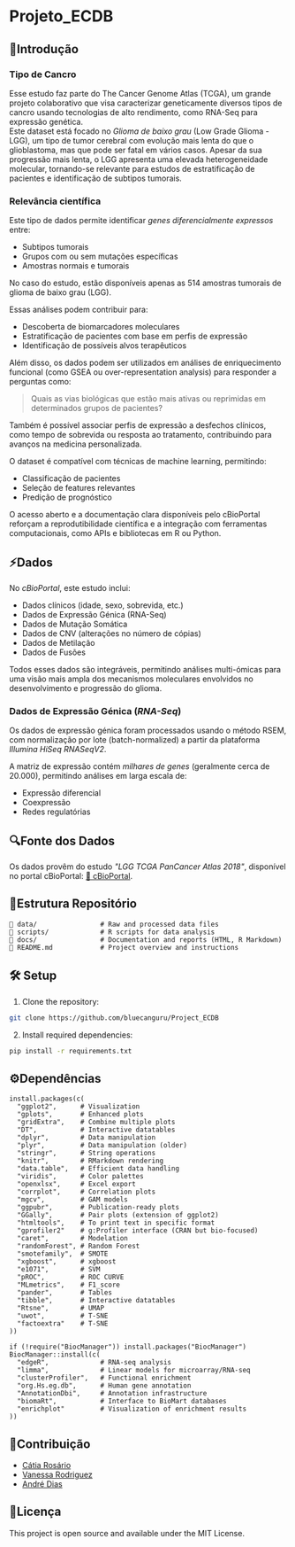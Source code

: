 # Projeto_ECDB
## 🧬Introdução

### Tipo de Cancro  
Esse estudo faz parte do The Cancer Genome Atlas (TCGA), um grande projeto colaborativo que visa caracterizar geneticamente diversos tipos de cancro usando tecnologias de alto rendimento, como RNA-Seq para expressão genética.  
Este dataset está focado no *Glioma de baixo grau* (Low Grade Glioma - LGG), um tipo de tumor cerebral com evolução mais lenta do que o glioblastoma, mas que pode ser fatal em vários casos. 
Apesar da sua progressão mais lenta, o LGG apresenta uma elevada heterogeneidade molecular, tornando-se relevante para estudos de estratificação de pacientes e identificação de subtipos tumorais.  

### Relevância científica  
Este tipo de dados permite identificar *genes diferencialmente expressos* entre:  
- Subtipos tumorais
- Grupos com ou sem mutações específicas
- Amostras normais e tumorais

No caso do estudo, estão disponíveis apenas as 514 amostras tumorais de glioma de baixo grau (LGG).  

Essas análises podem contribuir para:  
- Descoberta de biomarcadores moleculares  
- Estratificação de pacientes com base em perfis de expressão  
- Identificação de possíveis alvos terapêuticos  

Além disso, os dados podem ser utilizados em análises de enriquecimento funcional (como GSEA ou over-representation analysis) para responder a perguntas como:  

> Quais as vias biológicas que estão mais ativas ou reprimidas em determinados grupos de pacientes?  

Também é possível associar perfis de expressão a desfechos clínicos, como tempo de sobrevida ou resposta ao tratamento, contribuindo para avanços na medicina personalizada.  

O dataset é compatível com técnicas de machine learning, permitindo:  
- Classificação de pacientes  
- Seleção de features relevantes  
- Predição de prognóstico 

O acesso aberto e a documentação clara disponíveis pelo cBioPortal reforçam a reprodutibilidade científica e a integração com ferramentas computacionais, como APIs e bibliotecas em R ou Python.


## ⚡Dados   
No *cBioPortal*, este estudo inclui:  
- Dados clínicos (idade, sexo, sobrevida, etc.)  
- Dados de Expressão Génica (RNA-Seq)  
- Dados de Mutação Somática  
- Dados de CNV (alterações no número de cópias)  
- Dados de Metilação 
- Dados de Fusões 

Todos esses dados são integráveis, permitindo análises multi-ómicas para uma visão mais ampla dos mecanismos moleculares envolvidos no desenvolvimento e progressão do glioma.  

### Dados de Expressão Génica (*RNA-Seq*)  
Os dados de expressão génica foram processados usando o método RSEM, com normalização por lote (batch-normalized) a partir da plataforma *Illumina HiSeq RNASeqV2*.  

A matriz de expressão contém *milhares de genes* (geralmente cerca de 20.000), permitindo análises em larga escala de:  
- Expressão diferencial  
- Coexpressão  
- Redes regulatórias 

## 🔍Fonte dos Dados
Os dados provêm do estudo *"LGG TCGA PanCancer Atlas 2018"*, disponível no portal cBioPortal: [🔗 cBioPortal](https://www.cbioportal.org/study/summary?id=lgg_tcga_pan_can_atlas_2018).  

## 📖Estrutura Repositório
    📂 data/                # Raw and processed data files
    📂 scripts/             # R scripts for data analysis
    📂 docs/                # Documentation and reports (HTML, R Markdown)
    📄 README.md            # Project overview and instructions

## 🛠 Setup
1. Clone the repository:
```bash
git clone https://github.com/bluecanguru/Project_ECDB
```
2. Install required dependencies:
```bash
pip install -r requirements.txt
```

## ⚙️Dependências
```{r}
install.packages(c(
  "ggplot2",      # Visualization
  "gplots",       # Enhanced plots
  "gridExtra",    # Combine multiple plots
  "DT",           # Interactive datatables
  "dplyr",        # Data manipulation
  "plyr",         # Data manipulation (older)
  "stringr",      # String operations
  "knitr",        # RMarkdown rendering
  "data.table",   # Efficient data handling
  "viridis",      # Color palettes
  "openxlsx",     # Excel export
  "corrplot",     # Correlation plots
  "mgcv",         # GAM models
  "ggpubr",       # Publication-ready plots
  "GGally",       # Pair plots (extension of ggplot2)
  "htmltools",    # To print text in specific format
  "gprofiler2"    # g:Profiler interface (CRAN but bio-focused)
  "caret",        # Modelation
  "randomForest", # Random Forest
  "smotefamily",  # SMOTE
  "xgboost",      # xgboost
  "e1071",        # SVM
  "pROC",         # ROC CURVE
  "MLmetrics",    # F1_score
  "pander",       # Tables
  "tibble",       # Interactive datatables
  "Rtsne",        # UMAP
  "uwot",         # T-SNE
  "factoextra"    # T-SNE
))
```

```{r}
if (!require("BiocManager")) install.packages("BiocManager")
BiocManager::install(c(
  "edgeR",             # RNA-seq analysis
  "limma",             # Linear models for microarray/RNA-seq
  "clusterProfiler",   # Functional enrichment
  "org.Hs.eg.db",      # Human gene annotation
  "AnnotationDbi",     # Annotation infrastructure
  "biomaRt",           # Interface to BioMart databases
  "enrichplot"         # Visualization of enrichment results
))
```

## 📝Contribuição
- [Cátia Rosário](https://github.com/bluecanguru)
- [Vanessa Rodriguez](https://github.com/VaneBR)
- [André Dias](https://github.com/Diasf333)

## 📜Licença
This project is open source and available under the MIT License.